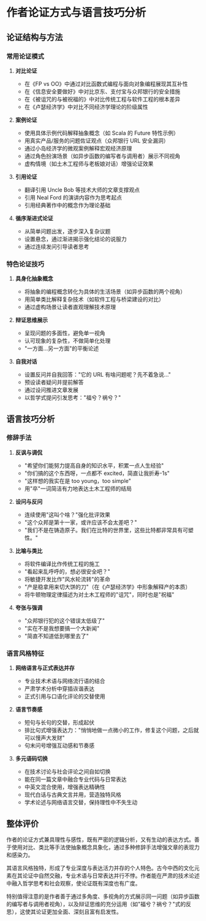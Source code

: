 # 作者论证方式与语言技巧分析

## 论证结构与方法

### 常用论证模式

1. **对比论证**

   - 在《FP vs OO》中通过对比函数式编程与面向对象编程展现其互补性
   - 在《信息安全要做好》中对比京东、支付宝与众邦银行的安全措施
   - 在《被诅咒的与被祝福的》中对比传统工程与软件工程的根本差异
   - 在《卢瑟经济学》中对比不同经济学理论的阶级属性

2. **案例论证**

   - 使用具体示例代码解释抽象概念（如 Scala 的 Future 特性示例）
   - 用真实产品/服务的问题佐证观点（众邦银行 URL 安全漏洞）
   - 通过小岛经济学的微观案例解释宏观经济原理
   - 通过角色扮演场景（如异步函数的编写者与调用者）展示不同视角
   - 虚构情境（如土木工程师与老板娘对话）增强论证效果

3. **引用论证**

   - 翻译引用 Uncle Bob 等技术大师的文章支撑观点
   - 引用 Neal Ford 的演讲内容作为思考起点
   - 引用经典著作中的概念作为理论基础

4. **循序渐进式论证**
   - 从简单问题出发，逐步深入复杂议题
   - 设置悬念，通过渐进揭示强化结论的说服力
   - 通过连续发问引导读者思考

### 特色论证技巧

1. **具身化抽象概念**

   - 将抽象的编程概念转化为具体的生活场景（如异步函数的两个视角）
   - 用简单类比解释复杂技术（如软件工程与桥梁建设的对比）
   - 通过虚构场景让读者直观理解技术原理

2. **辩证思维展示**

   - 呈现问题的多面性，避免单一视角
   - 认可现象的复杂性，不做简单化处理
   - "一方面...另一方面"的平衡论述

3. **自我对话**
   - 设置反问并自我回答："它的 URL 有啥问题呢？先不着急说..."
   - 预设读者疑问并提前解答
   - 通过设问推进文章发展
   - 以哲学式提问引发思考："福兮？祸兮？"

## 语言技巧分析

### 修辞手法

1. **反讽与调侃**

   - "希望你们能努力提高自身的知识水平，积累一点人生经验"
   - "你们搞的这个东西呀，一点都不 excited，简直让我折寿-1s"
   - "这样想的我实在是 too young，too simple"
   - 用"卒"一词简洁有力地表达土木工程师的结局

2. **设问与反问**

   - 连续使用"这叫个啥？"强化批评效果
   - "这个众邦是第十一家，或许应该不会太差吧？"
   - "我们不是在铸造原子。我们在比特的世界里，这些比特都非常具有可塑性。"

3. **比喻与类比**

   - 将软件编译比作传统工程的施工
   - "看起来乱呼呼的，想必很安全吧？"
   - 将敏捷开发比作"风水轮流转"的革命
   - "产是稳拿用来切大饼的刀"（在《卢瑟经济学》中形象解释产的本质）
   - 将牛顿物理定律描述为对土木工程师的"诅咒"，同时也是"祝福"

4. **夸张与强调**
   - "众邦银行犯的这个错误太低级了"
   - "实在不是我想要搞一个大新闻"
   - "简直不知道低到哪里去了"

### 语言风格特征

1. **网络语言与正式表达并存**

   - 专业技术术语与网络流行语的结合
   - 严肃学术分析中穿插诙谐表达
   - 正式引用与口语化评论的交替使用

2. **语言节奏感**

   - 短句与长句的交替，形成起伏
   - 排比句式增强表达力："悄悄地做一点微小的工作，修复这个问题，之后就可以慢声大发财"
   - 句末问号增强互动感和节奏感

3. **多元语码切换**
   - 在技术讨论与社会评论之间自如切换
   - 能在同一篇文章中融合专业代码与日常表达
   - 中英文混合使用，增强表达精确性
   - 现代白话与古典文言并用，营造独特风格
   - 学术论述与网络语言交替，保持理性中不失生动

## 整体评价

作者的论证方式兼具理性与感性，既有严密的逻辑分析，又有生动的表达方式。善于使用对比、类比等手法使抽象概念具象化，通过多种修辞手法增强文章的表现力和感染力。

其语言风格独特，形成了专业深度与表达活力并存的个人特色。古今中西的文化元素在其论证中自然交融，专业术语与日常表达并行不悖。作者能在严肃的技术论述中融入哲学思考和社会观察，使论证既有深度也有广度。

特别值得注意的是作者善于通过多角度、多视角的方式展示同一问题（如异步函数的编写者与调用者视角），以及辩证思维的充分运用（如"福兮？祸兮？"式的反思），这使其论证更加全面、深刻且富有启发性。
